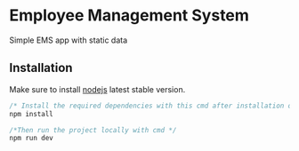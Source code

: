 # Employee Management System
Simple EMS app with static data

## Installation

Make sure to install [nodejs](https://nodejs.org/en/) latest stable version.

```js
/* Install the required dependencies with this cmd after installation of Node */
npm install

/*Then run the project locally with cmd */
npm run dev

```
